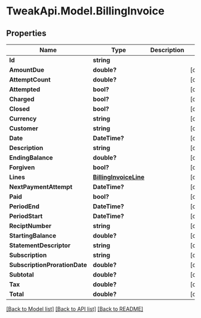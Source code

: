 # TweakApi.Model.BillingInvoice
## Properties

Name | Type | Description | Notes
------------ | ------------- | ------------- | -------------
**Id** | **string** |  | 
**AmountDue** | **double?** |  | [optional] 
**AttemptCount** | **double?** |  | [optional] 
**Attempted** | **bool?** |  | [optional] 
**Charged** | **bool?** |  | [optional] 
**Closed** | **bool?** |  | [optional] 
**Currency** | **string** |  | [optional] 
**Customer** | **string** |  | [optional] 
**Date** | **DateTime?** |  | [optional] 
**Description** | **string** |  | [optional] 
**EndingBalance** | **double?** |  | [optional] 
**Forgiven** | **bool?** |  | [optional] 
**Lines** | [**BillingInvoiceLine**](BillingInvoiceLine.md) |  | [optional] 
**NextPaymentAttempt** | **DateTime?** |  | [optional] 
**Paid** | **bool?** |  | [optional] 
**PeriodEnd** | **DateTime?** |  | [optional] 
**PeriodStart** | **DateTime?** |  | [optional] 
**ReciptNumber** | **string** |  | [optional] 
**StartingBalance** | **double?** |  | [optional] 
**StatementDescriptor** | **string** |  | [optional] 
**Subscription** | **string** |  | [optional] 
**SubscriptionProrationDate** | **double?** |  | [optional] 
**Subtotal** | **double?** |  | [optional] 
**Tax** | **double?** |  | [optional] 
**Total** | **double?** |  | [optional] 

[[Back to Model list]](../README.md#documentation-for-models) [[Back to API list]](../README.md#documentation-for-api-endpoints) [[Back to README]](../README.md)

